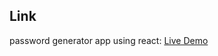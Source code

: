## Link 

password generator app using react: [Live Demo](https://password-generator-goel.netlify.app/)

